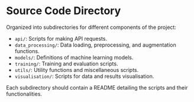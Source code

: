 # Source Code Directory

Organized into subdirectories for different components of the project:

- `api/`: Scripts for making API requests.
- `data_processing/`: Data loading, preprocessing, and augmentation functions.
- `models/`: Definitions of machine learning models.
- `training/`: Training and evaluation scripts.
- `utils/`: Utility functions and miscellaneous scripts.
- `visualisation/`: Scripts for data and results visualisation.

Each subdirectory should contain a README detailing the scripts and their functionalities.

